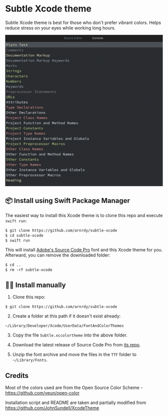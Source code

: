 # Subtle Xcode theme

Subtle Xcode theme is best for those who don't prefer vibrant colors. Helps reduce stress on your eyes while working long hours.

![](Preview.png)

## 📦 Install using Swift Package Manager

The easiest way to install this Xcode theme is to clone this repo and execute `swift run`:

```
$ git clone https://github.com/arnrdy/subtle-xcode
$ cd subtle-xcode
$ swift run
```

This will install [Adobe's Source Code Pro](https://github.com/adobe-fonts/source-code-pro) font and this Xcode theme for you. Afterward, you can remove the downloaded folder:

```
$ cd ..
$ rm -rf subtle-xcode
```

## 👨‍💻 Install manually

1. Clone this repo:
```
$ git clone https://github.com/arnrdy/subtle-xcode
```

2. Create a folder at this path if it doesn't exist already:
```
~/Library/Developer/Xcode/UserData/FontAndColorThemes
```

3. Copy the file `Subtle.xccolortheme` into the above folder.

4. Download the latest release of Source Code Pro from [its repo](https://github.com/adobe-fonts/source-code-pro).

5. Unzip the font archive and move the files in the `TTF` folder to `~/Library/Fonts`.

## Credits

Most of the colors used are from the Open Source Color Scheme - https://github.com/yeun/open-color

Installation script and README are taken and partially modified from https://github.com/JohnSundell/XcodeTheme